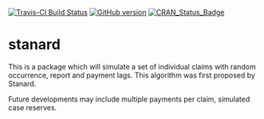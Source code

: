 [![Travis-CI Build Status](https://travis-ci.org/PirateGrunt/stanard.svg?branch=master)](https://travis-ci.org/PirateGrunt/stanard)
[![GitHub version](https://badge.fury.io/gh/PirateGrunt%2Fstanard.svg)](https://badge.fury.io/gh/PirateGrunt%2Fstanard)
[![CRAN\_Status\_Badge](http://www.r-pkg.org/badges/version/stanard)](http://cran.r-project.org/package=stanard)

# stanard

This is a package which will simulate a set of individual claims with random occurrence, report and payment lags. This algorithm was first proposed by Stanard.

Future developments may include multiple payments per claim, simulated case reserves.
